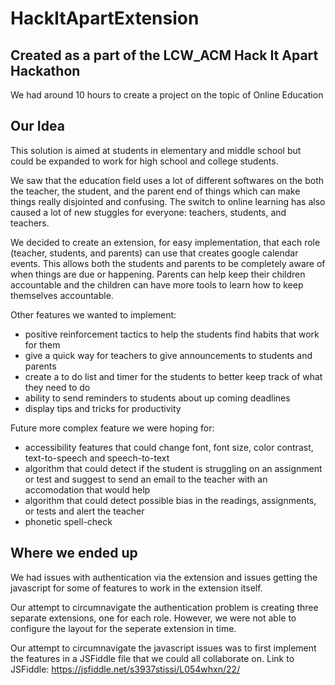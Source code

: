# HackItApartExtension
## Created as a part of the LCW_ACM Hack It Apart Hackathon
We had around 10 hours to create a project on the topic of Online Education

## Our Idea
This solution is aimed at students in elementary and middle school but could be expanded to work for high school and college students.

We saw that the education field uses a lot of different softwares on the both the teacher, the student, and the parent end of things which can make things really disjointed and confusing. The switch to online learning has also caused a lot of new stuggles for everyone: teachers, students, and teachers.

We decided to create an extension, for easy implementation, that each role (teacher, students, and parents) can use that creates google calendar events. This allows both the students and parents to be completely aware of when things are due or happening. Parents can help keep their children accountable and the children can have more tools to learn how to keep themselves accountable.

Other features we wanted to implement:
- positive reinforcement tactics to help the students find habits that work for them
- give a quick way for teachers to give announcements to students and parents
- create a to do list and timer for the students to better keep track of what they need to do
- ability to send reminders to students about up coming deadlines
- display tips and tricks for productivity

Future more complex feature we were hoping for:
- accessibility features that could change font, font size, color contrast, text-to-speech and speech-to-text
- algorithm that could detect if the student is struggling on an assignment or test and suggest to send an email to the teacher with an accomodation that would help
- algorithm that could detect possible bias in the readings, assignments, or tests and alert the teacher
- phonetic spell-check

## Where we ended up
We had issues with authentication via the extension and issues getting the javascript for some of features to work in the extension itself. 

Our attempt to circumnavigate the authentication problem is creating three separate extensions, one for each role. However, we were not able to configure the layout for the seperate extension in time.

Our attempt to circumnavigate the javascript issues was to first implement the features in a JSFiddle file that we could all collaborate on.
    Link to JSFiddle: https://jsfiddle.net/s3937stissi/L054whxn/22/ 

